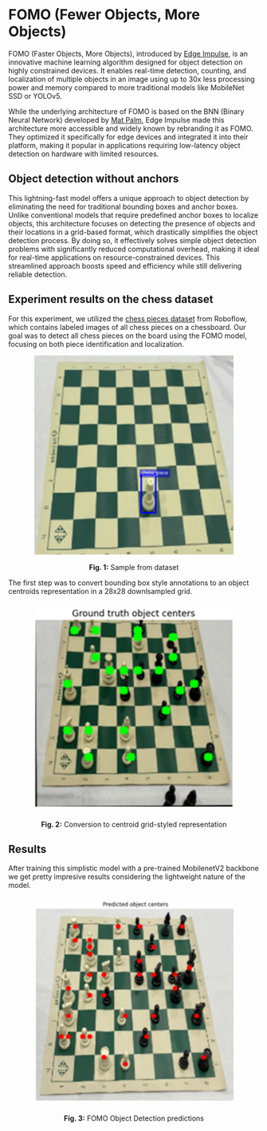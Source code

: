 # FOMO (Fewer Objects, More Objects)
FOMO (Faster Objects, More Objects), introduced by [Edge Impulse](https://docs.edgeimpulse.com/docs/edge-impulse-studio/learning-blocks/object-detection/fomo-object-detection-for-constrained-devices), is an innovative machine learning algorithm designed for object detection on highly constrained devices. It enables real-time detection, counting, and localization of multiple objects in an image using up to 30x less processing power and memory compared to more traditional models like MobileNet SSD or YOLOv5.

While the underlying architecture of FOMO is based on the BNN (Binary Neural Network) developed by [Mat Palm](https://matpalm.com/blog/counting_bees/), Edge Impulse made this architecture more accessible and widely known by rebranding it as FOMO. They optimized it specifically for edge devices and integrated it into their platform, making it popular in applications requiring low-latency object detection on hardware with limited resources.

## Object detection without anchors
This lightning-fast model offers a unique approach to object detection by eliminating the need for traditional bounding boxes and anchor boxes. Unlike conventional models that require predefined anchor boxes to localize objects, this architecture focuses on detecting the presence of objects and their locations in a grid-based format, which drastically simplifies the object detection process. By doing so, it effectively solves simple object detection problems with significantly reduced computational overhead, making it ideal for real-time applications on resource-constrained devices. This streamlined approach boosts speed and efficiency while still delivering reliable detection.

## Experiment results on the chess dataset
For this experiment, we utilized the [chess pieces dataset](https://public.roboflow.com/object-detection/chess-full/) from Roboflow, which contains labeled images of all chess pieces on a chessboard. Our goal was to detect all chess pieces on the board using the FOMO model, focusing on both piece identification and localization.

<div style="text-align: center;">
    <img src="readme_images/bounding_box.png" alt="Sample from dataset" width="400"/>
    <p><strong>Fig. 1:</strong> Sample from dataset</p>
</div>

The first step was to convert bounding box style annotations to an object centroids representation in a 28x28 downlsampled grid.

<div style="text-align: center;">
    <img src="readme_images/object_centers2.png" alt="Sample from dataset" width="400" style="display:inline-block; margin:10px;"/>
    <p><strong>Fig. 2:</strong> Conversion to centroid grid-styled representation</p>
</div>

## Results
After training this simplistic model with a pre-trained MobilenetV2 backbone we get pretty impresive results considering the lightweight nature of the model.

<div style="text-align: center;">
    <img src="readme_images/predictions_2.png" alt="Sample from dataset" width="400" style="display:inline-block; margin:10px;"/>
    <p><strong>Fig. 3:</strong> FOMO Object Detection predictions</p>
</div>